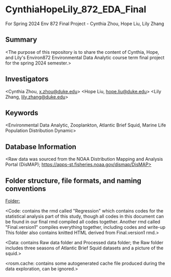 # CynthiaHopeLily_872_EDA_Final
For Spring 2024 Env 872 Final Project - Cynthia Zhou, Hope Liu, Lily Zhang


## Summary

<The purpose of this repository is to share the content of Cynthia, Hope, and Lily's Environ872 Environmental Data Analytic course term final project for the spring 2024 semester.>


## Investigators

<Cynthia Zhou, x.zhou@duke.edu>
<Hope Liu, hope.liu@duke.edu>
<Lily Zhang, lily.zhang@duke.edu>


## Keywords

<Environmental Data Analytic, Zooplankton, Atlantic Brief Squid, Marine Life Population Distribution Dynamic>


## Database Information

<Raw data was sourced from the NOAA Distribution Mapping and Analysis Portal (DisMAP); https://apps-st.fisheries.noaa.gov/dismap/DisMAP>
<Processed data is a combined-season version of three Atlantic Brief squid data retrieved from the source database.>


## Folder structure, file formats, and naming conventions 

<Folder:>

<Code: contains the rmd called "Regression" which contains codes for the statistical analysis part of this study, though all codes in this document can be found in our final rmd compiled all codes together.
Another rmd called "Final.version1" compiles everything together, including codes and write-up
This folder also contains knitted HTML derived from Final.version1 rmd.>

<Data: contains Raw data folder and Processed data folder; the Raw folder includes three seasons of Atlantic Brief Squid datasets and a picture of the squid.>

<rosm.cache: contains some autogenerated cache file produced during the data exploration, can be ignored.>


